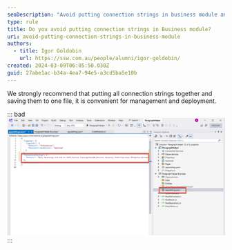 ```yaml
---
seoDescription: "Avoid putting connection strings in business module and instead consolidate them into a single file for easier management and deployment."
type: rule
title: Do you avoid putting connection strings in Business module?
uri: avoid-putting-connection-strings-in-business-module
authors:
  - title: Igor Goldobin
    url: https://ssw.com.au/people/alumni/igor-goldobin/
created: 2024-03-09T06:05:50.030Z
guid: 27abe1ac-b34a-4ea7-94e5-a3cd5ba5e10b
---
```


We strongly recommend that putting all connection strings together and saving them to one file, it is convenient for management and deployment.
<!--endintro-->
::: bad
![Figure: Bad example - Putting connection strings in Business module](2024-03-09_16-10-24.png)
:::
